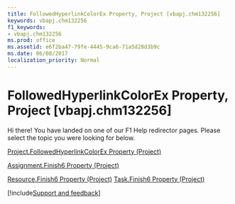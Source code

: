 ```yaml
---
title: FollowedHyperlinkColorEx Property, Project [vbapj.chm132256]
keywords: vbapj.chm132256
f1_keywords:
- vbapj.chm132256
ms.prod: office
ms.assetid: e6f2ba47-79fe-4445-9ca6-71a5d28d3b9c
ms.date: 06/08/2017
localization_priority: Normal
---
```



# FollowedHyperlinkColorEx Property, Project [vbapj.chm132256]

Hi there! You have landed on one of our F1 Help redirector pages. Please select the topic you were looking for below.

[Project.FollowedHyperlinkColorEx Property (Project)](https://msdn.microsoft.com/library/72683515-81d3-915b-6da0-2593fbca0d00%28Office.15%29.aspx)

[Assignment.Finish6 Property (Project)](https://msdn.microsoft.com/library/4fa7d458-ea66-632d-957f-67a136e49284%28Office.15%29.aspx)

[Resource.Finish6 Property (Project)](https://msdn.microsoft.com/library/c9224977-3a53-12c6-a6ca-ee8d67c81297%28Office.15%29.aspx)
[Task.Finish6 Property (Project)](https://msdn.microsoft.com/library/c289be7c-81e2-b8ff-ef6c-f93d9db4167c%28Office.15%29.aspx)

[!include[Support and feedback](~/includes/feedback-boilerplate.md)]